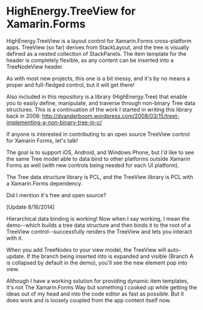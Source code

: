 HighEnergy.TreeView for Xamarin.Forms
=====================================

HighEnergy.TreeView is a layout control for Xamarin.Forms cross-platform apps. TreeView (so far) derives from StackLayout, and the tree is visually defined as a nested collection of StackPanels. The item template for the header is completely flexible, as any content can be inserted into a TreeNodeView header.

As with most new projects, this one is a bit messy, and it's by no means a proper and full-fledged control, but it will get there!

Also included in this repository is a library (HighEnergy.Tree) that enable you to easily define, manipulate, and traverse through non-binary Tree data structures. This is a continuation of the work I started in writing this library back in 2008:
http://dvanderboom.wordpress.com/2008/03/15/treet-implementing-a-non-binary-tree-in-c/

If anyone is interested in contributing to an open source TreeView control for Xamarin Forms, let's talk!

The goal is to support iOS, Android, and Windows Phone, but I'd like to see the same Tree<T> model able to data bind to other platforms outside Xamarin Forms as well (with new controls being needed for each UI platform).

The Tree data structure library is PCL, and the TreeView library is PCL with a Xamarin.Forms dependency.

Did I mention it's free and open source?


[Update 8/16/2014]

Hierarchical data binding is working! Now when I say working, I mean the demo--which builds a tree data structure and then binds it to the root of a TreeView control--successfully renders the TreeView and lets you interact with it.

When you add TreeNodes to your view model, the TreeView will auto-update. If the branch being inserted into is expanded and visible (Branch A is collapsed by default in the demo), you'll see the new element pop into view.

Although I have a working solution for providing dynamic item templates, it's not The Xamarin.Forms Way but something I cooked up while getting the ideas out of my head and into the code editor as fast as possible. But it does work and is loosely coupled from the app content itself now.
